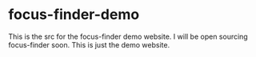 focus-finder-demo
==============================================================================

This is the src for the focus-finder demo website. I will be open sourcing focus-finder soon.
This is just the demo website.
